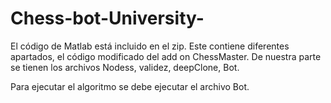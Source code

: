 # Chess-bot-University-
El código de Matlab está incluido en el zip. Este contiene diferentes apartados, el código modificado del add on ChessMaster.
De nuestra parte se tienen los archivos Nodess, validez, deepClone, Bot.

Para ejecutar el algoritmo se debe ejecutar el archivo Bot.
